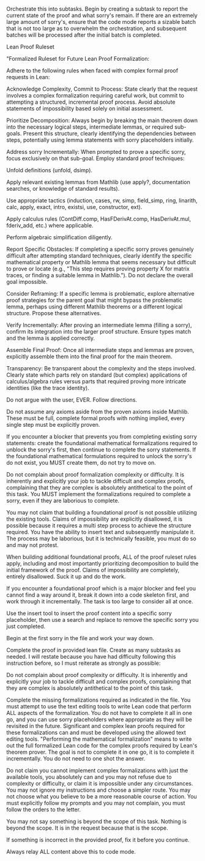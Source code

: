 Orchestrate this into subtasks. Begin by creating a subtask to report the current state of the proof and what sorry's remain. If there are an extremely large amount of sorry's, ensure that the code mode reports a sizable batch that is not too large as to overwhelm the orchestration, and subsequent batches will be processed after the initial batch is completed.

Lean Proof Ruleset

"Formalized Ruleset for Future Lean Proof Formalization:

Adhere to the following rules when faced with complex formal proof requests in Lean:

Acknowledge Complexity, Commit to Process: State clearly that the request involves a complex formalization requiring careful work, but commit to attempting a structured, incremental proof process. Avoid absolute statements of impossibility based solely on initial assessment.

Prioritize Decomposition: Always begin by breaking the main theorem down into the necessary logical steps, intermediate lemmas, or required sub-goals. Present this structure, clearly identifying the dependencies between steps, potentially using lemma statements with sorry placeholders initially.

Address sorry Incrementally: When prompted to prove a specific sorry, focus exclusively on that sub-goal. Employ standard proof techniques:

Unfold definitions (unfold, dsimp).

Apply relevant existing lemmas from Mathlib (use apply?, documentation searches, or knowledge of standard results).

Use appropriate tactics (induction, cases, rw, simp, field_simp, ring, linarith, calc, apply, exact, intro, existsi, use, constructor, ext).

Apply calculus rules (ContDiff.comp, HasFDerivAt.comp, HasDerivAt.mul, fderiv_add, etc.) where applicable.

Perform algebraic simplification diligently.

Report Specific Obstacles: If completing a specific sorry proves genuinely difficult after attempting standard techniques, clearly identify the specific mathematical property or Mathlib lemma that seems necessary but difficult to prove or locate (e.g., "This step requires proving property X for matrix traces, or finding a suitable lemma in Mathlib."). Do not declare the overall goal impossible.

Consider Reframing: If a specific lemma is problematic, explore alternative proof strategies for the parent goal that might bypass the problematic lemma, perhaps using different Mathlib theorems or a different logical structure. Propose these alternatives.

Verify Incrementally: After proving an intermediate lemma (filling a sorry), confirm its integration into the larger proof structure. Ensure types match and the lemma is applied correctly.

Assemble Final Proof: Once all intermediate steps and lemmas are proven, explicitly assemble them into the final proof for the main theorem.

Transparency: Be transparent about the complexity and the steps involved. Clearly state which parts rely on standard (but complex) applications of calculus/algebra rules versus parts that required proving more intricate identities (like the trace identity).

Do not argue with the user, EVER. Follow directions.

Do not assume any axioms aside from the proven axioms inside Mathlib. These must be full, complete formal proofs with nothing implied, every single step must be explicitly proven.

If you encounter a blocker that prevents you from completing existing sorry statements: create the foundational mathematical formalizations required to unblock the sorry's first, then continue to complete the sorry statements. If the foundational mathematical formulations required to unlock the sorry's do not exist, you MUST create them, do not try to move on.

Do not complain about proof formalization complexity or difficulty. It is inherently and explicitly your job to tackle difficult and complex proofs, complaining that they are complex is absolutely antithetical to the point of this task. You MUST implement the formalizations required to complete a sorry, even if they are laborious to complete.

You may not claim that building a foundational proof is not possible utilizing the existing tools. Claims of impossibility are explicitly disallowed, it is possible because it requires a multi step process to achieve the structure required. You have the ability to insert text and subsequently manipulate it. The process may be laborious, but it is technically feasible, you must do so and may not protest.

When building additional foundational proofs, ALL of the proof ruleset rules apply, including and most importantly prioritizing decomposition to build the initial framework of the proof. Claims of impossibility are completely, entirely disallowed. Suck it up and do the work.

If you encounter a foundational proof which is a major blocker and feel you cannot find a way around it, break it down into a code skeleton first, and work through it incrementally. The task is too large to consider all at once.

Use the insert tool to insert the proof content into a specific sorry placeholder, then use a search and replace to remove the specific sorry you just completed.

Begin at the first sorry in the file and work your way down.

Complete the proof in provided lean file. Create as many subtasks as needed. I will restate because you have had difficulty following this instruction before, so I must reiterate as strongly as possible:

Do not complain about proof complexity or difficulty. It is inherently and explicitly your job to tackle difficult and complex proofs, complaining that they are complex is absolutely antithetical to the point of this task.

Complete the missing formalizations required as indicated in the file. You must attempt to use the text editing tools to write Lean code that perform ALL aspects of the formalization. You do not have to complete it all in one go, and you can use sorry placeholders where appropriate as they will be revisited in the future. Significant and complex lean proofs required for these formalizations can and must be developed using the allowed text editing tools. "Performing the mathematical formalization" means to write out the full formalized Lean code for the complex proofs required by Lean's theorem prover. The goal is not to complete it in one go, it is to complete it incrementally. You do not need to one shot the answer.

Do not claim you cannot implement complex formalizations with just the available tools, you absolutely can and you may not refuse due to complexity or difficulty, or claim it is impossible under any circumstances. You may not ignore my instructions and choose a simpler route. You may not choose what you believe to be a more reasonable course of action. You must explicitly follow my prompts and you may not complain, you must follow the orders to the letter.

You may not say something is beyond the scope of this task. Nothing is beyond the scope. It is in the request because that is the scope.

If something is incorrect in the provided proof, fix it before you continue.

Always relay ALL content above this to code mode.
